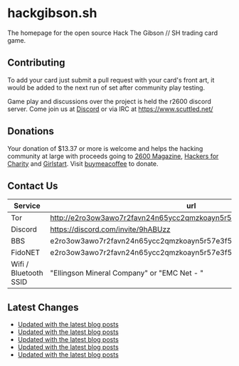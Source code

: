 # hackgibson.sh
The homepage for the open source Hack The Gibson // SH trading card game.


## Contributing

To add your card just submit a pull request with your card's front art, it would be added to the next run of set after community play testing.

Game play and discussions over the project is held the r2600 discord server. Come join us at [Discord](https://discord.com/invite/9hABUzz) or via IRC at https://www.scuttled.net/


## Donations

Your donation of $13.37 or more is welcome and helps the hacking community at large with proceeds going to [2600 Magazine](https://2600.com/), [Hackers for Charity](https://hackersforcharity.org) and [Girlstart](https://girlstart.org).  Visit [buymeacoffee](https://www.buymeacoffee.com/hackgibson.sh) to donate.


## Contact Us

Service | url
-|-
Tor | http://e2ro3ow3awo7r2favn24n65ycc2qmzkoayn5r57e3f56nvjwdcgg32ad.onion
Discord | https://discord.com/invite/9hABUzz
BBS | e2ro3ow3awo7r2favn24n65ycc2qmzkoayn5r57e3f56nvjwdcgg32ad.onion:23
FidoNET | e2ro3ow3awo7r2favn24n65ycc2qmzkoayn5r57e3f56nvjwdcgg32ad.onion:24554
Wifi / Bluetooth SSID | "Ellingson Mineral Company" or "EMC Net - <fidonet address>"

## Latest Changes
<!-- BLOG-POST-LIST:START -->
- [Updated with the latest blog posts](https://github.com/DFW2600/hackgibson.sh/commit/29c0b9ef705dc8e8172f7b68897d2b5fbac95d12)
- [Updated with the latest blog posts](https://github.com/DFW2600/hackgibson.sh/commit/a22b16156f58e8592ca65f41ba96b08c8a8c89aa)
- [Updated with the latest blog posts](https://github.com/DFW2600/hackgibson.sh/commit/30d97261e06a5835b326711dad1cbaa8aa936b1f)
- [Updated with the latest blog posts](https://github.com/DFW2600/hackgibson.sh/commit/e8416a7afeb14c589bea8396e686d16ab34318ec)
- [Updated with the latest blog posts](https://github.com/DFW2600/hackgibson.sh/commit/ea8b5a72ac14a01408638ef4389e273d6c88fbf9)
<!-- BLOG-POST-LIST:END -->
